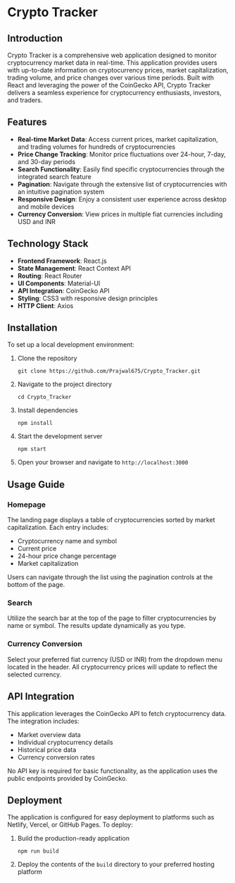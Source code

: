 # Crypto Tracker

## Introduction

Crypto Tracker is a comprehensive web application designed to monitor cryptocurrency market data in real-time. This application provides users with up-to-date information on cryptocurrency prices, market capitalization, trading volume, and price changes over various time periods. Built with React and leveraging the power of the CoinGecko API, Crypto Tracker delivers a seamless experience for cryptocurrency enthusiasts, investors, and traders.

## Features

- **Real-time Market Data**: Access current prices, market capitalization, and trading volumes for hundreds of cryptocurrencies
- **Price Change Tracking**: Monitor price fluctuations over 24-hour, 7-day, and 30-day periods
- **Search Functionality**: Easily find specific cryptocurrencies through the integrated search feature
- **Pagination**: Navigate through the extensive list of cryptocurrencies with an intuitive pagination system
- **Responsive Design**: Enjoy a consistent user experience across desktop and mobile devices
- **Currency Conversion**: View prices in multiple fiat currencies including USD and INR

## Technology Stack

- **Frontend Framework**: React.js
- **State Management**: React Context API
- **Routing**: React Router
- **UI Components**: Material-UI
- **API Integration**: CoinGecko API
- **Styling**: CSS3 with responsive design principles
- **HTTP Client**: Axios

## Installation

To set up a local development environment:

1. Clone the repository
   ```
   git clone https://github.com/Prajwal675/Crypto_Tracker.git
   ```

2. Navigate to the project directory
   ```
   cd Crypto_Tracker
   ```

3. Install dependencies
   ```
   npm install
   ```

4. Start the development server
   ```
   npm start
   ```

5. Open your browser and navigate to `http://localhost:3000`

## Usage Guide

### Homepage

The landing page displays a table of cryptocurrencies sorted by market capitalization. Each entry includes:
- Cryptocurrency name and symbol
- Current price
- 24-hour price change percentage
- Market capitalization

Users can navigate through the list using the pagination controls at the bottom of the page.

### Search

Utilize the search bar at the top of the page to filter cryptocurrencies by name or symbol. The results update dynamically as you type.

### Currency Conversion

Select your preferred fiat currency (USD or INR) from the dropdown menu located in the header. All cryptocurrency prices will update to reflect the selected currency.

## API Integration

This application leverages the CoinGecko API to fetch cryptocurrency data. The integration includes:

- Market overview data
- Individual cryptocurrency details
- Historical price data
- Currency conversion rates

No API key is required for basic functionality, as the application uses the public endpoints provided by CoinGecko.

## Deployment

The application is configured for easy deployment to platforms such as Netlify, Vercel, or GitHub Pages. To deploy:

1. Build the production-ready application
   ```
   npm run build
   ```

2. Deploy the contents of the `build` directory to your preferred hosting platform
